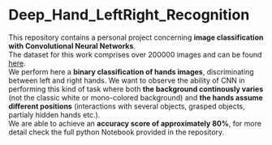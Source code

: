 # Deep_Hand_LeftRight_Recognition
This repository contains a personal project concerning **image classification with Convolutional Neural Networks**.  
The dataset for this work comprises over 200000 images and can be found [here](https://drive.google.com/file/d/1pcRoUlLifvDpSJXE5a_bx3PY2R-yC6XF/view?usp=sharing).  
We perform here a **binary classification of hands images**, discriminating between left and right hands. We want to observe the ability of CNN in performing this kind of task where both **the background continously varies** (not the classic white or mono-colored background) and **the hands assume different positions** (interactions with several objects, grasped objects, partialy hidden hands etc.).  
We are able to achieve an **accuracy score of approximately 80%**, for more detail check the full python Notebook provided in the repository.
